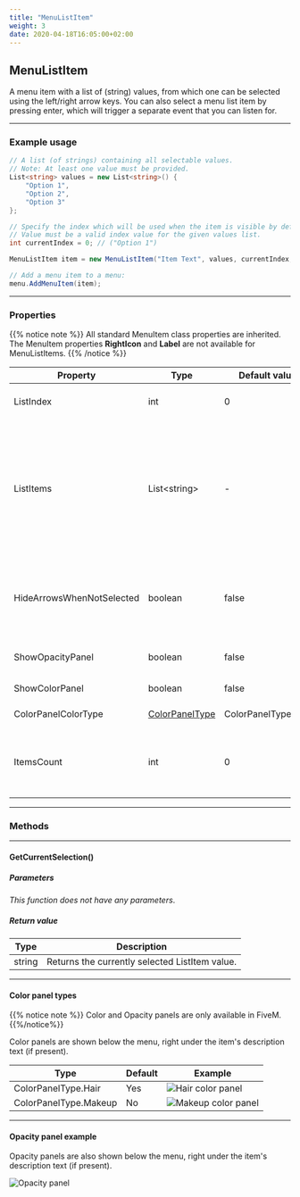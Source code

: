```yaml
---
title: "MenuListItem"
weight: 3
date: 2020-04-18T16:05:00+02:00
---
```


## MenuListItem

A menu item with a list of (string) values, from which one can be selected using the left/right arrow keys.
You can also select a menu list item by pressing enter, which will trigger a separate event that you can listen for.

----

### Example usage

```cs
// A list (of strings) containing all selectable values.
// Note: At least one value must be provided.
List<string> values = new List<string>() {
    "Option 1",
    "Option 2",
    "Option 3"
};

// Specify the index which will be used when the item is visible by default.
// Value must be a valid index value for the given values list.
int currentIndex = 0; // ("Option 1")

MenuListItem item = new MenuListItem("Item Text", values, currentIndex, "Item description");

// Add a menu item to a menu:
menu.AddMenuItem(item);
```

----

### Properties

{{% notice note %}}
All standard MenuItem class properties are inherited.
The MenuItem properties **RightIcon** and **Label** are not available for MenuListItems.
{{% /notice %}}

|Property|Type|Default value|Description|Optional|
|---|---|---|---|---|
|ListIndex|int|0|The currently selected list index.|**No**|
|ListItems|List&lt;string&gt;|-|A list holding a collection of strings which can be selected through this menu list item. At least one string must be present in this list.|**No**|
|HideArrowsWhenNotSelected|boolean|false|Hides the left & right arrows when the menu list item is not currently highlighted.|Yes|
|ShowOpacityPanel|boolean|false|Shows the Opacity Panel.|Yes|
|ShowColorPanel|boolean|false|Shows the Color Panel.|Yes|
|ColorPanelColorType|[ColorPanelType](#color-panel-types)|ColorPanelType.Hair|Shows the Color Panel.|Yes|
|ItemsCount|int|0|Returns how many ListItems there are in this MenuListItem.|Yes|

----

### Methods

----

#### GetCurrentSelection()

##### Parameters

_This function does not have any parameters_.

##### Return value

|Type|Description|
|-|-|
|string|Returns the currently selected ListItem value.|

----

#### Color panel types

{{% notice note %}}
Color and Opacity panels are only available in FiveM.
{{%/notice%}}

Color panels are shown below the menu, right under the item's description text (if present).

|Type|Default|Example|
|-|-|-|
|ColorPanelType.Hair|Yes|![Hair color panel](https://vespura.com/hi/i/20-04-18_14-31-06_0BBvH_3287.png)|
|ColorPanelType.Makeup|No|![Makeup color panel](https://vespura.com/hi/i/20-04-18_14-31-45_9mgFr_3288.png)|

----

#### Opacity panel example

Opacity panels are also shown below the menu, right under the item's description text (if present).

![Opacity panel](https://vespura.com/hi/i/20-04-18_14-34-02_730Ed_3289.png)
